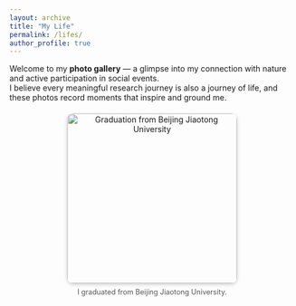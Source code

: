 ```yaml
---
layout: archive
title: "My Life"
permalink: /lifes/
author_profile: true
---
```


Welcome to my **photo gallery** — a glimpse into my connection with nature and active participation in social events.  
I believe every meaningful research journey is also a journey of life, and these photos record moments that inspire and ground me.

<figure style="text-align: center; width: 300px; margin: 20px auto;">
  <img src="/images/gallery/graduation from BJTU.JPG" alt="Graduation from Beijing Jiaotong University" width="300" style="border-radius: 10px; box-shadow: 0 2px 6px rgba(0,0,0,0.2);">
  <figcaption style="font-size: 0.9em; margin-top: 8px; color: #555;">
    I graduated from Beijing Jiaotong University.
  </figcaption>
</figure>

